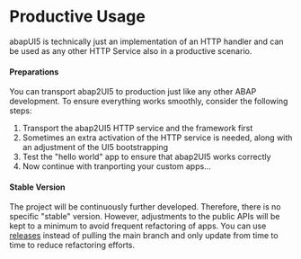 # Productive Usage

abapUI5 is technically just an implementation of an HTTP handler and can be used as any other HTTP Service also in a productive scenario.

#### Preparations

You can transport abap2UI5 to production just like any other ABAP development. To ensure everything works smoothly, consider the following steps:
1. Transport the abap2UI5 HTTP service and the framework first
2. Sometimes an extra activation of the HTTP service is needed, along with an adjustment of the UI5 bootstrapping
3. Test the "hello world" app to ensure that abap2UI5 works correctly
4. Now continue with tranporting your custom apps...

#### Stable Version
The project will be continuously further developed. Therefore, there is no specific "stable" version. However, adjustments to the public APIs will be kept to a minimum to avoid frequent refactoring of apps. You can use [releases](https://github.com/abap2ui5/abap2ui5/releases/) instead of pulling the main branch and only update from time to time to reduce refactoring efforts.
